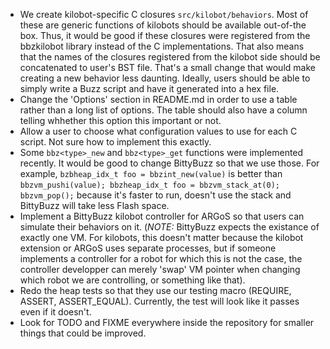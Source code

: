 - We create kilobot-specific C closures `src/kilobot/behaviors`. Most of
these are generic functions of kilobots should be available out-of-the box.
Thus, it would be good if these closures were registered from the
bbzkilobot library instead of the C implementations. That also means that
the names of the closures registered from the kilobot side should be
concatenated to user's BST file. That's a small change that would make
creating a new behavior less daunting. Ideally, users should be able to
simply write a Buzz script and have it generated into a hex file.
- Change the 'Options' section in README.md in order to use a table rather
than a long list of options. The table should also have a column telling
whhether this option this important or not.
- Allow a user to choose what configuration values to use for each C script.
Not sure how to implement this exactly.
- Some `bbz<type>_new` and `bbz<type>_get` functions were implemented
recently. It would be good to change BittyBuzz so that we use those. For
example, `bzbheap_idx_t foo = bbzint_new(value)` is better than
`bbzvm_pushi(value); bbzheap_idx_t foo = bbzvm_stack_at(0); bbzvm_pop();`
because it's faster to run, doesn't use the stack and BittyBuzz will take
less Flash space.
- Implement a BittyBuzz kilobot controller for ARGoS so that users can
simulate their behaviors on it. (_NOTE:_ BittyBuzz expects the existance of
exactly one VM. For kilobots, this doesn't matter because the kilobot
extension or ARGoS uses separate processes, but if someone implements a
controller for a robot for which this is not the case, the controller
developper can merely 'swap' VM pointer when changing which robot we are
controlling, or something like that).
- Redo the heap tests so that they use our testing macro (REQUIRE, ASSERT,
ASSERT_EQUAL). Currently, the test will look like it passes even if it
doesn't.
- Look for TODO and FIXME everywhere inside the repository for smaller
things that could be improved.

